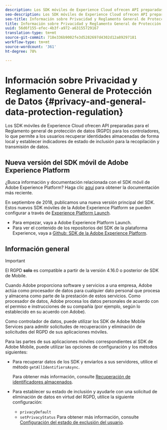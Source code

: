 ```yaml
---
description: Los SDK móviles de Experience Cloud ofrecen API preparadas para el Reglamento general de protección de datos (RGPD) para los controladores, lo que permite a los usuarios recuperar identidades almacenadas de forma local y establecer indicadores de estado de inclusión para la recopilación y transmisión de datos.
seo-description: Los SDK móviles de Experience Cloud ofrecen API preparadas para el Reglamento general de protección de datos (RGPD) para los controladores, lo que permite a los usuarios recuperar identidades almacenadas de forma local y establecer indicadores de estado de inclusión para la recopilación y transmisión de datos.
seo-title: Información sobre Privacidad y Reglamento General de Protección de Datos
title: Información sobre Privacidad y Reglamento General de Protección de Datos
uuid: 56d6f155-efec-4b3f-a972-a63155729167
translation-type: tm+mt
source-git-commit: 718e336b9002fe3d5282697d4302d12a89297181
workflow-type: tm+mt
source-wordcount: '361'
ht-degree: 78%

---
```



# Información sobre Privacidad y Reglamento General de Protección de Datos {#privacy-and-general-data-protection-regulation}

Los SDK móviles de Experience Cloud ofrecen API preparadas para el Reglamento general de protección de datos (RGPD) para los controladores, lo que permite a los usuarios recuperar identidades almacenadas de forma local y establecer indicadores de estado de inclusión para la recopilación y transmisión de datos.

## Nueva versión del SDK móvil de Adobe Experience Platform

¿Busca información y documentación relacionada con el SDK móvil de Adobe Experience Platform? Haga clic [aquí](https://aep-sdks.gitbook.io/docs/) para obtener la documentación más reciente.

En septiembre de 2018, publicamos una nueva versión principal del SDK. Estos nuevos SDK móviles de la Adobe Experience Platform se pueden configurar a través de [Experience Platform Launch](https://www.adobe.com/es/experience-platform/launch.html).

* Para empezar, vaya a Adobe Experience Platform Launch.
* Para ver el contenido de los repositorios del SDK de la plataforma Experience, vaya a [Github: SDK de la Adobe Experience Platform](https://github.com/Adobe-Marketing-Cloud/acp-sdks).

## Información general

>[!IMPORTANT]
>
>El RGPD **solo** es compatible a partir de la versión 4.16.0 o posterior de SDK de Mobile.

Cuando Adobe proporciona software y servicios a una empresa, Adobe actúa como procesador de datos para cualquier dato personal que procesa y almacena como parte de la prestación de estos servicios. Como procesador de datos, Adobe procesa los datos personales de acuerdo con el permiso e instrucciones de su compañía (por ejemplo, según lo establecido en su acuerdo con Adobe).

Como controlador de datos, puede utilizar los SDK de Adobe Mobile Services para admitir solicitudes de recuperación y eliminación de solicitudes del RGPD de sus aplicaciones móviles.

Para las partes de sus aplicaciones móviles correspondientes al SDK de Adobe Mobile, puede utilizar las opciones de configuración y los métodos siguientes:

* Para recuperar datos de los SDK y enviarlos a sus servidores, utilice el método `getAllIdentifiersAsync`.

   Para obtener más información, consulte [Recuperación de identificadores almacenados](/help/android/c-mob-privacy-gdpr-android/c-mob-gdpr-ret-stored-ids-android.md).

* Para establecer su estado de inclusión y ayudarle con una solicitud de eliminación de datos en virtud del RGPD, utilice la siguiente configuración:

   * `privacyDefault`
   * `setPrivacyStatus`
   Para obtener más información, consulte [Configuración del estado de exclusión del usuario](/help/android/c-mob-privacy-gdpr-android/privacy.md).